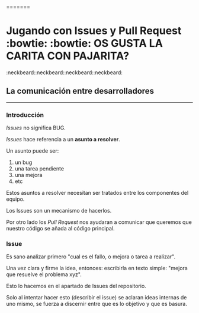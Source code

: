 
=======
# Jugando con Issues y Pull Request :bowtie: :bowtie: OS GUSTA LA CARITA CON PAJARITA?
:neckbeard::neckbeard::neckbeard::neckbeard:



## La comunicación entre desarrolladores

---

### Introducción
*Issues* no significa BUG.

*Issues* hace referencia a un **asunto a resolver**.

Un asunto puede ser:
1. un bug
2. una tarea pendiente
3. una mejora
4. etc

Estos asuntos a resolver necesitan ser tratados entre los componentes del equipo.

Los Issues son un mecanismo de hacerlos.

Por otro lado los *Pull Request* nos ayudaran a comunicar que queremos que nuestro código se añada al código principal.

### Issue
Es sano analizar primero "cual es el fallo, o mejora o tarea a realizar".

Una vez clara y firme la idea, entonces: escribirla en texto simple:  "mejora que resuelve el problema xyz".

Esto lo hacemos en el apartado de Issues del repositorio.

Solo al intentar hacer esto (describir el issue) se aclaran ideas internas de uno mismo, se fuerza a discernir entre que es lo objetivo y que es basura. 


